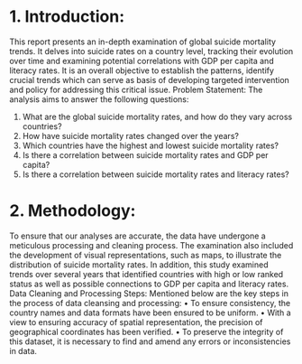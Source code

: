 # 1.	Introduction:
This report presents an in-depth examination of global suicide mortality trends. It delves into suicide rates on a country level, tracking their evolution over time and examining potential correlations with GDP per capita and literacy rates. It is an overall objective to establish the patterns, identify crucial trends which can serve as basis of developing targeted intervention and policy for addressing this critical issue.
Problem Statement:
The analysis aims to answer the following questions:
1.	What are the global suicide mortality rates, and how do they vary across countries?
2.	How have suicide mortality rates changed over the years?
3.	Which countries have the highest and lowest suicide mortality rates?
4.	Is there a correlation between suicide mortality rates and GDP per capita?
5.	Is there a correlation between suicide mortality rates and literacy rates?

# 2.	Methodology:
To ensure that our analyses are accurate, the data have undergone a meticulous processing and cleaning process. The examination also included the development of visual representations, such as maps, to illustrate the distribution of suicide mortality rates. In addition, this study examined trends over several years that identified countries with high or low ranked status as well as possible connections to GDP per capita and literacy rates.
Data Cleaning and Processing Steps:
Mentioned below are the key steps in the process of data cleansing and processing:
•	To ensure consistency, the country names and data formats have been ensured to be uniform. 
•	With a view to ensuring accuracy of spatial representation, the precision of geographical coordinates has been verified. 
•	To preserve the integrity of this dataset, it is necessary to find and amend any errors or inconsistencies in data.
